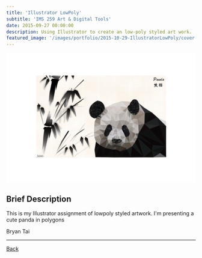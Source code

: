 ```yaml
---
title: 'Illustrator LowPoly'
subtitle: 'IMS 259 Art & Digital Tools'
date: 2015-09-27 00:00:00
description: Using Illustrator to create an low-poly styled art work.
featured_image: '/images/portfolio/2015-10-29-IllustratorLowPoly/cover.png'
---
```


![](/images/portfolio/2015-10-29-IllustratorLowPoly/artwork.png)

## Brief Description

This is my Illustrator assignment of lowpoly styled artwork. I'm presenting a cute panda in polygons 

Bryan Tai                                                                                

---

<div class="wrap">

<a href="/portfolio/index.html" class="button button--large">Back</a>

</div>
